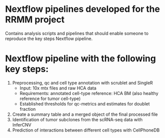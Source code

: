 # Nextflow pipelines developed for the RRMM project
Contains analysis scripts and pipelines that should enable someone to reproduce the key steps Nextflow pipeline.

# Nextflow pipeline with the following key steps:
1. Preprocessing, qc and cell type annotation with scrublet and SingleR
   - Input: 10x mtx files and raw HCA data
   - Requirements: annotated cell-type reference: HCA BM (also healthy reference for tumor cell-type)
   - Established thresholds for qc-metrics and estimates for doublet fraction
2. Create a summary table and a merged object of the final processed file
3. Identification of tumor subclones from the scRNA-seq data with InferCNV
4. Prediction of interactions between different cell types with CellPhoneDB
